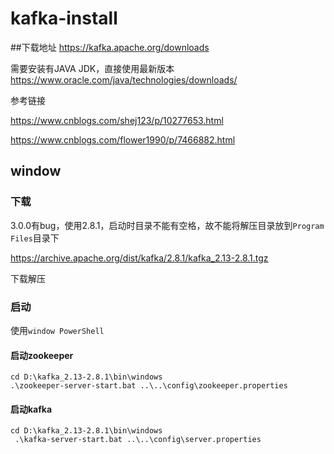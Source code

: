 ﻿# kafka-install
##下载地址
https://kafka.apache.org/downloads

需要安装有JAVA JDK，直接使用最新版本 https://www.oracle.com/java/technologies/downloads/


参考链接

https://www.cnblogs.com/shej123/p/10277653.html

https://www.cnblogs.com/flower1990/p/7466882.html

## window
### 下载
3.0.0有bug，使用2.8.1，启动时目录不能有空格，故不能将解压目录放到`Program Files`目录下

https://archive.apache.org/dist/kafka/2.8.1/kafka_2.13-2.8.1.tgz

下载解压
### 启动
使用`window PowerShell`

#### 启动zookeeper
```
cd D:\kafka_2.13-2.8.1\bin\windows
.\zookeeper-server-start.bat ..\..\config\zookeeper.properties
```
#### 启动kafka
```
cd D:\kafka_2.13-2.8.1\bin\windows
 .\kafka-server-start.bat ..\..\config\server.properties
```
